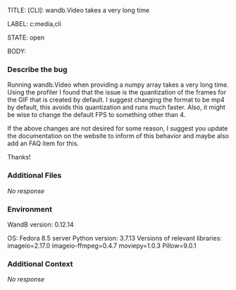 TITLE:
[CLI]: wandb.Video takes a very long time

LABEL:
c:media,cli

STATE:
open

BODY:
### Describe the bug

Running wandb.Video when providing a numpy array takes a very long time. Using the profiler I found that the issue is the quantization of the frames for the GIF that is created by default. I suggest changing the format to be mp4 by default, this avoids this quantization and runs much faster. Also, it might be wise to change the default FPS to something other than 4. 

If the above changes are not desired for some reason, I suggest you update the documentation on the website to inform of this behavior and maybe also add an FAQ item for this.

Thanks!

### Additional Files

_No response_

### Environment

WandB version:
0.12.14

OS:
Fedora 8.5 server
Python version:
3.7.13
Versions of relevant libraries:
imageio=2.17.0
imageio-ffmpeg=0.4.7
moviepy=1.0.3
Pillow=9.0.1

### Additional Context

_No response_

